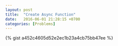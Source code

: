 ```yaml
---
layout: post
title:  "Create Async Function"
date:   2016-06-01 21:28:15 +0700
categories: [Problems]
---
```


{% gist a452c4605d52e2ec1b23a4cb75bb47ee %}
